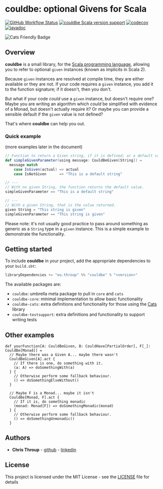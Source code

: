 # couldbe: optional Givens for Scala
[![GitHub Workflow Status](https://img.shields.io/github/actions/workflow/status/throup/couldbe/scala.yml)](https://github.com/throup/couldbe/actions/workflows/scala.yml)
[![couldbe Scala version support](https://index.scala-lang.org/throup/couldbe/couldbe/latest-by-scala-version.svg?platform=jvm)](https://index.scala-lang.org/throup/couldbe/couldbe)
[![codecov](https://codecov.io/gh/throup/couldbe/branch/main/graph/badge.svg?token=XSUAQWYIOO)](https://codecov.io/gh/throup/couldbe)
[![javadoc](https://javadoc.io/badge2/eu.throup/couldbe/javadoc.svg)](https://javadoc.io/doc/eu.throup/couldbe)

![Cats Friendly Badge](https://typelevel.org/cats/img/cats-badge-tiny.png)

## Overview

**couldbe** is a small library, for the [Scala programming language](https://scala-lang.org), allowing you to refer to optional `given` instances (known as implicits in Scala 2).

Because `given` instances are resolved at compile time, they are either available or they are not. If your code requires a `given` instance, you add it to the function signature; if it doesn't, then you don't.

But what if your code _could_ use a `given` instance, but doesn't require one?  Maybe you are writing an algorithm which _could_ be simplified with evidence of a Monad, but doesn't actually require it? Or maybe you can provide a sensible default if the `given` value is not defined?

That's where **couldbe** can help you out.

### Quick example
(more examples later in the document)

```scala
// Function to return a Given string, if it is defined; or a default value otherwise.
def simpleGivenParameter(using message: CouldBeGiven[String]) =
  message match
    case IsGiven(actual) => actual
    case IsNotGiven      => "This is a default string"

// ---
// With no given String, the function returns the default value.
simpleGivenParameter == "This is a default string"

// ---
// With a given String, that is the value returned.
given String = "This string is given"
simpleGivenParameter == "This string is given"
```

Please note: it's not usually good practice to pass around something as generic as a `String` type in a `given` instance. This is a simple example to demonstrate the functionality.

## Getting started
To include **couldbe** in your project, add the appropriate dependencies to your `build.sbt`:
```sbt
libraryDependencies += "eu.throup" %% "couldbe" % "<version>"
```

The available packages are:
* `couldbe`: umbrella meta package to pull in `core` and `cats`
* `couldbe-core`: minimal implementation to allow basic functionality
* `couldbe-cats`: extra definitions and functionality for those using the [Cats](https://typelevel.org/cats/) library
* `couldbe-testsupport`: extra definitions and functionality to support writing tests


## Other examples
```
def yourFunction[A: CouldBeGiven, B: CouldHave[PartialOrder], F[_]: CouldBe[Monad]] =
  // Maybe there was a Given A... maybe there wasn't
  CouldBeGiven[A].act {
    // If there is one, do something with it.
    (a: A) => doSomethingWith(a)
  } {
    // Otherwise perform some fallback behaviour.
    () => doSomethingElseWithout()
  }
  
  // Maybe F is a Monad... maybe it isn't
  CouldBe[Monad, F].act {
    // If it is, do something monadic
    (monad: Monad[F]) => doSomethingMonadic(monad)
  } {
    // Otherwise perform some fallback behaviour.
    () => doSomethingUnmonadic()
  }
```

## Authors

* **Chris Throup** - [github](https://github.com/throup) - [linkedin](https://www.linkedin.com/in/christhroup)

## License

This project is licensed under the MIT License - see the [LICENSE](LICENSE) file for details
